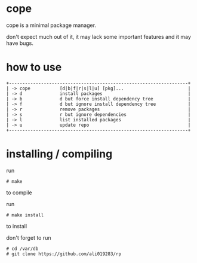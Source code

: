 # cope
cope is a minimal package manager.

don't expect much out of it, it may lack some important features and it may have bugs.

# how to use
```
+-------------------------------------------------------------------+
| -> cope           [d|b|f|r|s|l|u] [pkg]...                        |
| -> d              install packages                                |
| -> b              d but force install dependency tree             |
| -> f              d but ignore install dependency tree            |
| -> r              remove packages                                 |
| -> s              r but ignore dependencies                       |
| -> l              list installed packages                         |
| -> u              update repo                                     |
+-------------------------------------------------------------------+
```

# installing / compiling
run 
```
# make
```
to compile

run 
```
# make install
```
to install

don't forget to run 
```
# cd /var/db
# git clone https://github.com/ali019283/rp
```

